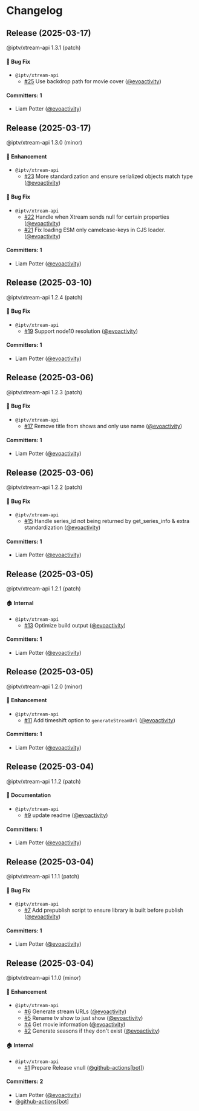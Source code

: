 # Changelog

## Release (2025-03-17)

@iptv/xtream-api 1.3.1 (patch)

#### :bug: Bug Fix
* `@iptv/xtream-api`
  * [#25](https://github.com/ektotv/xtream-api/pull/25) Use backdrop path for movie cover ([@evoactivity](https://github.com/evoactivity))

#### Committers: 1
- Liam Potter ([@evoactivity](https://github.com/evoactivity))

## Release (2025-03-17)

@iptv/xtream-api 1.3.0 (minor)

#### :rocket: Enhancement
* `@iptv/xtream-api`
  * [#23](https://github.com/ektotv/xtream-api/pull/23) More standardization and ensure serialized objects match type ([@evoactivity](https://github.com/evoactivity))

#### :bug: Bug Fix
* `@iptv/xtream-api`
  * [#22](https://github.com/ektotv/xtream-api/pull/22) Handle when Xtream sends null for certain properties ([@evoactivity](https://github.com/evoactivity))
  * [#21](https://github.com/ektotv/xtream-api/pull/21) Fix loading ESM only camelcase-keys in CJS loader. ([@evoactivity](https://github.com/evoactivity))

#### Committers: 1
- Liam Potter ([@evoactivity](https://github.com/evoactivity))

## Release (2025-03-10)

@iptv/xtream-api 1.2.4 (patch)

#### :bug: Bug Fix
* `@iptv/xtream-api`
  * [#19](https://github.com/ektotv/xtream-api/pull/19) Support node10 resolution ([@evoactivity](https://github.com/evoactivity))

#### Committers: 1
- Liam Potter ([@evoactivity](https://github.com/evoactivity))

## Release (2025-03-06)

@iptv/xtream-api 1.2.3 (patch)

#### :bug: Bug Fix
* `@iptv/xtream-api`
  * [#17](https://github.com/ektotv/xtream-api/pull/17) Remove title from shows and only use name ([@evoactivity](https://github.com/evoactivity))

#### Committers: 1
- Liam Potter ([@evoactivity](https://github.com/evoactivity))

## Release (2025-03-06)

@iptv/xtream-api 1.2.2 (patch)

#### :bug: Bug Fix
* `@iptv/xtream-api`
  * [#15](https://github.com/ektotv/xtream-api/pull/15) Handle series_id not being returned by get_series_info & extra standardization ([@evoactivity](https://github.com/evoactivity))

#### Committers: 1
- Liam Potter ([@evoactivity](https://github.com/evoactivity))

## Release (2025-03-05)

@iptv/xtream-api 1.2.1 (patch)

#### :house: Internal
* `@iptv/xtream-api`
  * [#13](https://github.com/ektotv/xtream-api/pull/13) Optimize build output ([@evoactivity](https://github.com/evoactivity))

#### Committers: 1
- Liam Potter ([@evoactivity](https://github.com/evoactivity))

## Release (2025-03-05)

@iptv/xtream-api 1.2.0 (minor)

#### :rocket: Enhancement
* `@iptv/xtream-api`
  * [#11](https://github.com/ektotv/xtream-api/pull/11) Add timeshift option to `generateStreamUrl` ([@evoactivity](https://github.com/evoactivity))

#### Committers: 1
- Liam Potter ([@evoactivity](https://github.com/evoactivity))

## Release (2025-03-04)

@iptv/xtream-api 1.1.2 (patch)

#### :memo: Documentation
* `@iptv/xtream-api`
  * [#9](https://github.com/ektotv/xtream-api/pull/9) update readme ([@evoactivity](https://github.com/evoactivity))

#### Committers: 1
- Liam Potter ([@evoactivity](https://github.com/evoactivity))

## Release (2025-03-04)

@iptv/xtream-api 1.1.1 (patch)

#### :bug: Bug Fix
* `@iptv/xtream-api`
  * [#7](https://github.com/ektotv/xtream-api/pull/7) Add prepublish script to ensure library is built before publish ([@evoactivity](https://github.com/evoactivity))

#### Committers: 1
- Liam Potter ([@evoactivity](https://github.com/evoactivity))

## Release (2025-03-04)

@iptv/xtream-api 1.1.0 (minor)

#### :rocket: Enhancement
* `@iptv/xtream-api`
  * [#6](https://github.com/ektotv/xtream-api/pull/6) Generate stream URLs ([@evoactivity](https://github.com/evoactivity))
  * [#5](https://github.com/ektotv/xtream-api/pull/5) Rename tv show to just show ([@evoactivity](https://github.com/evoactivity))
  * [#4](https://github.com/ektotv/xtream-api/pull/4) Get movie information ([@evoactivity](https://github.com/evoactivity))
  * [#2](https://github.com/ektotv/xtream-api/pull/2) Generate seasons if they don't exist ([@evoactivity](https://github.com/evoactivity))

#### :house: Internal
* `@iptv/xtream-api`
  * [#1](https://github.com/ektotv/xtream-api/pull/1) Prepare Release vnull ([@github-actions[bot]](https://github.com/apps/github-actions))

#### Committers: 2
- Liam Potter ([@evoactivity](https://github.com/evoactivity))
- [@github-actions[bot]](https://github.com/apps/github-actions)





